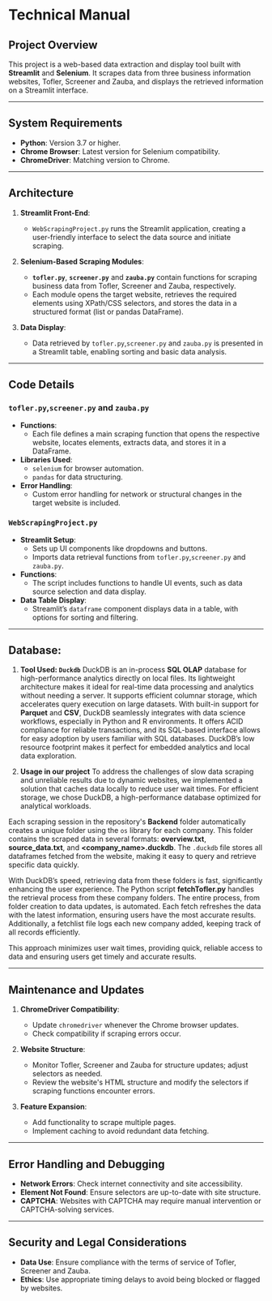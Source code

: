 # Technical Manual

## Project Overview

This project is a web-based data extraction and display tool built with **Streamlit** and **Selenium**. It scrapes data from three business information websites, Tofler, Screener and Zauba, and displays the retrieved information on a Streamlit interface.

---

## System Requirements

- **Python**: Version 3.7 or higher.
- **Chrome Browser**: Latest version for Selenium compatibility.
- **ChromeDriver**: Matching version to Chrome.

---

## Architecture

1. **Streamlit Front-End**:
   - `WebScrapingProject.py` runs the Streamlit application, creating a user-friendly interface to select the data source and initiate scraping.

2. **Selenium-Based Scraping Modules**:
   -  **`tofler.py`**, **`screener.py`** and **`zauba.py`** contain functions for scraping business data from Tofler, Screener and Zauba, respectively.
   - Each module opens the target website, retrieves the required elements using XPath/CSS selectors, and stores the data in a structured format (list or pandas DataFrame).

3. **Data Display**:
   - Data retrieved by `tofler.py`,`screener.py` and `zauba.py` is presented in a Streamlit table, enabling sorting and basic data analysis.

---

## Code Details

### `tofler.py`,`screener.py` and `zauba.py`

- **Functions**:
  - Each file defines a main scraping function that opens the respective website, locates elements, extracts data, and stores it in a DataFrame.
- **Libraries Used**:
  - `selenium` for browser automation.
  - `pandas` for data structuring.
- **Error Handling**:
  - Custom error handling for network or structural changes in the target website is included.

### `WebScrapingProject.py`

- **Streamlit Setup**:
  - Sets up UI components like dropdowns and buttons.
  - Imports data retrieval functions from `tofler.py`,`screener.py` and `zauba.py`.
- **Functions**:
  - The script includes functions to handle UI events, such as data source selection and data display.
- **Data Table Display**:
  - Streamlit’s `dataframe` component displays data in a table, with options for sorting and filtering.

---
## Database:

1. **Tool Used: `Duckdb`**
DuckDB is an in-process **SQL OLAP** database for high-performance analytics directly on local files. Its lightweight architecture makes it ideal for real-time data processing and analytics without needing a server. It supports efficient columnar storage, which accelerates query execution on large datasets. With built-in support for **Parquet** and **CSV**, DuckDB seamlessly integrates with data science workflows, especially in Python and R environments. It offers ACID compliance for reliable transactions, and its SQL-based interface allows for easy adoption by users familiar with SQL databases. DuckDB’s low resource footprint makes it perfect for embedded analytics and local data exploration.

2. **Usage in our project**
   To address the challenges of slow data scraping and unreliable results due to dynamic websites, we implemented a solution that caches data locally to reduce user wait times. For efficient storage, we chose DuckDB, a high-performance database optimized for analytical workloads.
   
Each scraping session in the repository's **Backend** folder automatically creates a unique folder using the `os` library for each company. This folder contains the scraped data in several formats: **overview.txt**, **source_data.txt**, and **<company_name>.duckdb**. The `.duckdb` file stores all dataframes fetched from the website, making it easy to query and retrieve specific data quickly.

With DuckDB’s speed, retrieving data from these folders is fast, significantly enhancing the user experience. The Python script 
**fetchTofler.py** handles the retrieval process from these company folders. The entire process, from folder creation to data updates, is automated. Each fetch refreshes the data with the latest information, ensuring users have the most accurate results. Additionally, a
fetchlist file logs each new company added, keeping track of all records efficiently.

This approach minimizes user wait times, providing quick, reliable access to data and ensuring users get timely and accurate results.

--- 

## Maintenance and Updates

1. **ChromeDriver Compatibility**:
   - Update `chromedriver` whenever the Chrome browser updates.
   - Check compatibility if scraping errors occur.

2. **Website Structure**:
   - Monitor Tofler, Screener and Zauba for structure updates; adjust selectors as needed.
   - Review the website's HTML structure and modify the selectors if scraping functions encounter errors.

3. **Feature Expansion**:
   - Add functionality to scrape multiple pages.
   - Implement caching to avoid redundant data fetching.

---

## Error Handling and Debugging

- **Network Errors**: Check internet connectivity and site accessibility.
- **Element Not Found**: Ensure selectors are up-to-date with site structure.
- **CAPTCHA**: Websites with CAPTCHA may require manual intervention or CAPTCHA-solving services.

---

## Security and Legal Considerations

- **Data Use**: Ensure compliance with the terms of service of Tofler, Screener and Zauba.
- **Ethics**: Use appropriate timing delays to avoid being blocked or flagged by websites.
